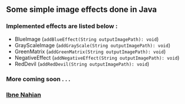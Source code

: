 ## Some simple image effects done in Java

### Implemented effects are listed below :

- BlueImage (`addBlueEffect(String outputImagePath): void`)
- GrayScaleImage (`addGrayScale(String outputImagePath): void`)
- GreenMatrix (`addGreenMatrix(String outputImagePath): void`)
- NegativeEffect (`addNegativeEffect(String outputImagePath): void`)
- RedDevil (`addRedDevil(String outputImagePath): void`)

### More coming soon . . .

### [Ibne Nahian](https://www.facebook.com/evilprince2009)

